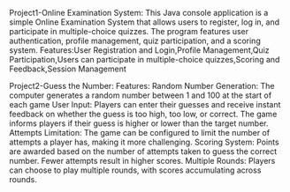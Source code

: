 Project1-Online Examination System:
This Java console application is a simple Online Examination System that allows users to register, log in, and participate in multiple-choice quizzes. The program features user authentication, profile management, quiz participation, and a scoring system.
Features:User Registration and Login,Profile Management,Quiz Participation,Users can participate in multiple-choice quizzes,Scoring and Feedback,Session Management

Project2-Guess the Number:
Features:
Random Number Generation: The computer generates a random number between 1 and 100 at the start of each game
User Input: Players can enter their guesses and receive instant feedback on whether the guess is too high, too low, or correct.
The game informs players if their guess is higher or lower than the target number.
Attempts Limitation: The game can be configured to limit the number of attempts a player has, making it more challenging.
Scoring System: Points are awarded based on the number of attempts taken to guess the correct number. Fewer attempts result in higher scores.
Multiple Rounds: Players can choose to play multiple rounds, with scores accumulating across rounds.
